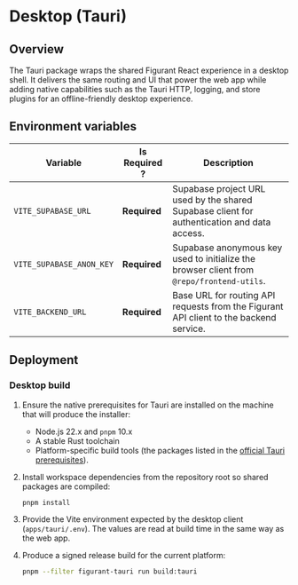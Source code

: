# Desktop (Tauri)

## Overview
The Tauri package wraps the shared Figurant React experience in a desktop shell. It delivers the same routing and UI that power the web app while adding native capabilities such as the Tauri HTTP, logging, and store plugins for an offline-friendly desktop experience.

## Environment variables
| Variable                 | Is Required ? | Description                                                                                 |
|--------------------------|---------------|---------------------------------------------------------------------------------------------|
| `VITE_SUPABASE_URL`      | **Required**  | Supabase project URL used by the shared Supabase client for authentication and data access. |
| `VITE_SUPABASE_ANON_KEY` | **Required**  | Supabase anonymous key used to initialize the browser client from `@repo/frontend-utils`.   |
| `VITE_BACKEND_URL`       | **Required**  | Base URL for routing API requests from the Figurant API client to the backend service.      |

## Deployment

### Desktop build
1. Ensure the native prerequisites for Tauri are installed on the machine that will produce the installer:
    - Node.js 22.x and `pnpm` 10.x
    - A stable Rust toolchain
    - Platform-specific build tools (the packages listed in the [official Tauri prerequisites](https://tauri.app/start/prerequisites/)).

2. Install workspace dependencies from the repository root so shared packages are compiled:

   ```bash
   pnpm install
   ```

3. Provide the Vite environment expected by the desktop client (`apps/tauri/.env`). The values are read at build time in the same way as the web app.

4. Produce a signed release build for the current platform:

   ```bash
   pnpm --filter figurant-tauri run build:tauri
   ```
